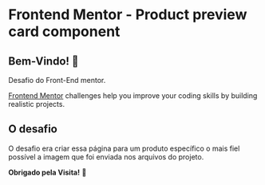 # Frontend Mentor - Product preview card component

## Bem-Vindo! 👋

Desafio do Front-End mentor.

[Frontend Mentor](https://www.frontendmentor.io) challenges help you improve your coding skills by building realistic projects.

## O desafio

O desafio era criar essa página para um produto específico o mais fiel possível a imagem que foi enviada nos arquivos do projeto.

**Obrigado pela Visita!** 🚀
